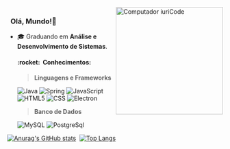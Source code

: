 
<img src="https://raw.githubusercontent.com/MicaelliMedeiros/micaellimedeiros/master/image/computer-illustration.png" min-width="100px" max-width="250px" width="250px" align="right" alt="Computador iuriCode">

### &nbsp;&nbsp;Olá, Mundo!:wave:  
- 🎓 Graduando em **Análise e Desenvolvimento de Sistemas**.  
  <h4> :rocket: &nbsp;Conhecimentos: </h4>
  
  > **Linguagens e Frameworks**
 
  ![Java](https://img.shields.io/badge/-Java-333333?style=flat&logo=Java&logoColor=007396)
  ![Spring](https://img.shields.io/badge/-Spring-333333?style=flat&logo=Spring)
  ![JavaScript](https://img.shields.io/badge/-JavaScript-333333?style=flat&logo=javascript)
  ![HTML5](https://img.shields.io/badge/-HTML5-333333?style=flat&logo=HTML5)
  ![CSS](https://img.shields.io/badge/-CSS-333333?style=flat&logo=CSS3&logoColor=1572B6)
  ![Electron](https://img.shields.io/badge/-Electron-333333?style=flat&logo=Electron)
  
  > **Banco de Dados**

  ![MySQL](https://img.shields.io/badge/-MySQL-333333?style=flat&logo=mysql)
  ![PostgreSql](https://img.shields.io/badge/-Postgresql-333333?style=flat&logo=postgresql)
 


[![Anurag's GitHub stats](https://github-readme-stats.vercel.app/api?username=mlobato447&show_icons=true&theme=radical)](https://github.com/anuraghazra/github-readme-stats)&nbsp;
[![Top Langs](https://github-readme-stats.vercel.app/api/top-langs/?username=mlobato447&layout=compact&theme=radical)](https://github.com/anuraghazra/github-readme-stats)




